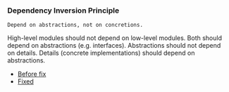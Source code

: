 ### Dependency Inversion Principle

`Depend on abstractions, not on concretions.
`

High-level modules should not depend on low-level modules. Both should depend on abstractions (e.g. interfaces).
Abstractions should not depend on details. Details (concrete implementations) should depend on abstractions.

- [Before fix](./error)
- [Fixed](./fixed)